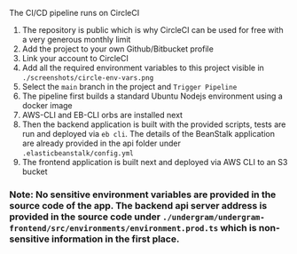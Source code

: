 The CI/CD pipeline runs on CircleCI

1. The repository is public which is why CircleCI can be used for free with a very generous monthly limit
2. Add the project to your own Github/Bitbucket profile
3. Link your account to CircleCI
4. Add all the required environment variables to this project visible in `./screenshots/circle-env-vars.png`
5. Select the `main` branch in the project and `Trigger Pipeline`
6. The pipeline first builds a standard Ubuntu Nodejs environment using a docker image
7. AWS-CLI and EB-CLI orbs are installed next
8. Then the backend application is built with the provided scripts, tests are run and deployed via `eb cli`. The details of the BeanStalk application are already provided in the api folder under `.elasticbeanstalk/config.yml`
9. The frontend application is built next and deployed via AWS CLI to an S3 bucket

### Note: No sensitive environment variables are provided in the source code of the app. The backend api server address is provided in the source code under `./undergram/undergram-frontend/src/environments/environment.prod.ts` which is non-sensitive information in the first place.
